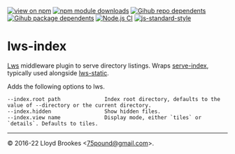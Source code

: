 [![view on npm](https://badgen.net/npm/v/lws-index)](https://www.npmjs.org/package/lws-index)
[![npm module downloads](https://badgen.net/npm/dt/lws-index)](https://www.npmjs.org/package/lws-index)
[![Gihub repo dependents](https://badgen.net/github/dependents-repo/lwsjs/index)](https://github.com/lwsjs/index/network/dependents?dependent_type=REPOSITORY)
[![Gihub package dependents](https://badgen.net/github/dependents-pkg/lwsjs/index)](https://github.com/lwsjs/index/network/dependents?dependent_type=PACKAGE)
[![Node.js CI](https://github.com/lwsjs/index/actions/workflows/node.js.yml/badge.svg)](https://github.com/lwsjs/index/actions/workflows/node.js.yml)
[![js-standard-style](https://img.shields.io/badge/code%20style-standard-brightgreen.svg)](https://github.com/feross/standard)

# lws-index

[Lws](https://github.com/lwsjs/lws) middleware plugin to serve directory listings. Wraps [serve-index](https://github.com/expressjs/serve-index), typically used alongside [lws-static](https://github.com/lwsjs/static).

Adds the following options to lws.

```
--index.root path              Index root directory, defaults to the value of --directory or the current directory.
--index.hidden                 Show hidden files.
--index.view name              Display mode, either `tiles` or `details`. Defaults to tiles.
```

* * *

&copy; 2016-22 Lloyd Brookes \<75pound@gmail.com\>.
